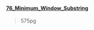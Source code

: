 #### [76_Minimum_Window_Substring](https://leetcode.com/problems/minimum-window-substring/)
> 575pg




